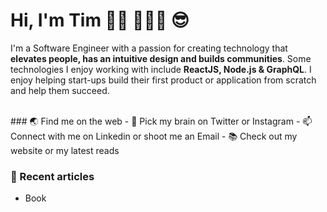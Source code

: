 # Hi, I'm Tim 👨🏻‍ 👨🏻‍💻 😎
<p> I'm a Software Engineer with a passion for creating technology that <strong>elevates people, has an intuitive design and builds communities</strong>. 
Some technologies I enjoy working with include <strong>ReactJS, Node.js & GraphQL</strong>. 
I enjoy helping start-ups build their first product or application from scratch and help them succeed. </p>
</br>
### 🌏 Find me on the web 
- 🧠 Pick my brain on Twitter or Instagram
- 📫 Connect with me on Linkedin or shoot me an Email
- 📚 Check out my website or my latest reads


### 🌱 Recent articles 
- Book
